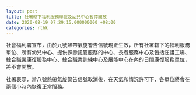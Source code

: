 ```yaml
---
layout: post
title: 社署轄下福利服務單位及幼兒中心暫停開放
date: 2020-08-19 07:29:15.000000000 +08:00
categories: rthk
---
```


社會福利署宣布，由於九號熱帶氣旋警告信號現正生效，所有社署轄下的福利服務單位、所有幼兒中心、提供課餘託管服務的中心、長者服務中心及包括庇護工場、綜合職業康復服務中心、綜合職業訓練中心及展能中心在內的日間康復服務單位，將不會開放。

社署表示，當八號熱帶氣旋警告信號取消後，在天氣和情況許可下，各單位將會在兩個小時內恢復正常服務。
